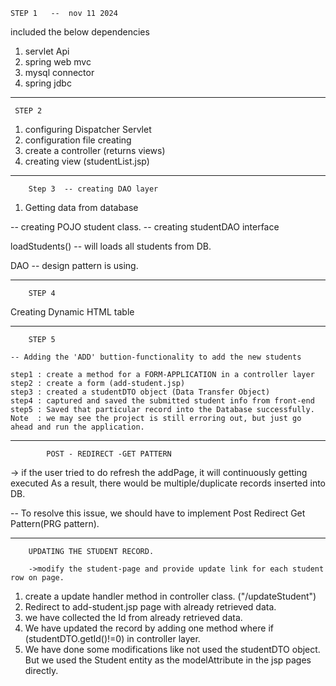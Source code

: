 
	STEP 1   --  nov 11 2024
 
 included the below dependencies
 
 1. servlet Api
 2. spring web mvc
 3. mysql connector
 4. spring jdbc
 
 -----------------------------------------------------------------------------
 
 	 STEP 2
 	 
1. configuring Dispatcher Servlet
2. configuration file creating
3. create a controller (returns views)
4. creating view (studentList.jsp)

 -----------------------------------------------------------------------------

 
 		Step 3  -- creating DAO layer
 		
 1. Getting data from database
 
 -- creating POJO student class.
 -- creating studentDAO interface
 
 loadStudents() -- will loads all students from DB.
 
 DAO -- design pattern is using.
 
  -----------------------------------------------------------------------------
  		STEP 4 
  		
  Creating Dynamic HTML table
  
  -----------------------------------------------------------------------------
  
  		STEP 5
  		
  	-- Adding the 'ADD' buttion-functionality to add the new students
  	
  	step1 : create a method for a FORM-APPLICATION in a controller layer
  	step2 : create a form (add-student.jsp)
  	step3 : created a studentDTO object (Data Transfer Object)
  	step4 : captured and saved the submitted student info from front-end
  	step5 : Saved that particular record into the Database successfully.
  	Note  : we may see the project is still erroring out, but just go ahead and run the application.
  	
 -----------------------------------------------------------------------------
 
 
 			POST - REDIRECT -GET PATTERN
 			
 -> if the user tried to do refresh the addPage, it will continuously getting executed
 As a result, there would be multiple/duplicate records inserted into DB.
 
 -- To resolve this issue, we should have to implement Post Redirect Get Pattern(PRG pattern).
 
  -----------------------------------------------------------------------------
 
 		UPDATING THE STUDENT RECORD.
 		
 		->modify the student-page and provide update link for each student row on page.
  1. create a update handler method in controller class. ("/updateStudent")
  2. Redirect to add-student.jsp page with already retrieved data.
  3. we have collected the Id from already retrieved data.
  4. We have updated the record by adding one method where if (studentDTO.getId()!=0) in controller layer.
  5. We have done some modifications like not used the studentDTO object. But we used the Student entity 
  as the modelAttribute in the jsp pages directly.
  	
  
 		
